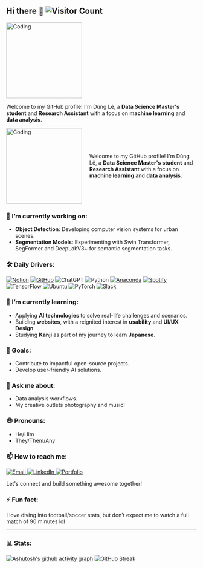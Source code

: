 ## Hi there 👋 ![Visitor Count](https://komarev.com/ghpvc/?username=dichrogfx&color=24292E)
<img src="https://media.giphy.com/media/WFZvB7VIXBgiz3oDXE/giphy.gif" width="200" alt="Coding">


<!--
**dichrogfx/dichrogfx** is a ✨ _special_ ✨ repository because its `README.md` (this file) appears on your GitHub profile.

Here are some ideas to get you started:

- 🔭 I’m currently working on ...
- 🌱 I’m currently learning ...
- 👯 I’m looking to collaborate on ...
- 🤔 I’m looking for help with ...
- 💬 Ask me about ...
- 📫 How to reach me: ...
- 😄 Pronouns: ...
- ⚡ Fun fact: ...
-->

Welcome to my GitHub profile! I'm Dũng Lê, a **Data Science Master's student** and **Research Assistant** with a focus on **machine learning** and **data analysis**. 

<div style="display: flex; align-items: center;">
  <img src="https://media.giphy.com/media/WFZvB7VIXBgiz3oDXE/giphy.gif" width="200" alt="Coding" style="margin-right: 20px;">
  <p>
    Welcome to my GitHub profile! I'm Dũng Lê, a <b>Data Science Master's student</b> and <b>Research Assistant</b> with a focus on <b>machine learning</b> and <b>data analysis</b>.
  </p>
</div>



### 🔭 I’m currently working on:
- **Object Detection**: Developing computer vision systems for urban scenes.
- **Segmentation Models**: Experimenting with Swin Transformer, SegFormer and DeepLabV3+ for semantic segmentation tasks.

### 🛠️ Daily Drivers:
[![Notion](https://img.shields.io/badge/Notion-000?logo=notion&logoColor=fff)](#)
[![GitHub](https://img.shields.io/badge/GitHub-%23121011.svg?logo=github&logoColor=white)](#)
![ChatGPT](https://img.shields.io/badge/-ChatGPT-333333?logo=openai&logoColor=white)
![Python](https://img.shields.io/badge/-Python-3776AB?logo=python&logoColor=white)
[![Anaconda](https://img.shields.io/badge/Anaconda-44A833?logo=anaconda&logoColor=fff)](#)
[![Spotify](https://img.shields.io/badge/Spotify-1ED760?logo=spotify&logoColor=white)](#)
![TensorFlow](https://img.shields.io/badge/-TensorFlow-FF6F00?logo=tensorflow&logoColor=white)
![Ubuntu](https://img.shields.io/badge/Ubuntu-E95420?style=flat&logo=ubuntu&logoColor=white)
![PyTorch](https://img.shields.io/badge/-PyTorch-EE4C2C?logo=pytorch&logoColor=white)
[![Slack](https://img.shields.io/badge/Slack-4A154B?logo=slack&logoColor=fff)](#)




### 🌱 I’m currently learning:
- Applying **AI technologies** to solve real-life challenges and scenarios.
- Building **websites**, with a reignited interest in **usability** and **UI/UX Design**.
- Studying **Kanji** as part of my journey to learn **Japanese**.


### 🎯 Goals:
- Contribute to impactful open-source projects.
- Develop user-friendly AI solutions.


### 💬 Ask me about:
- Data analysis workflows.
- My creative outlets photography and music!


### 😄 Pronouns:
- He/Him
- They/Them/Any


### 📫 How to reach me:
<p>
  <a href="mailto:le.dung[at]web.de" target="_blank">
    <img src="https://img.shields.io/badge/-Email-333333?style=for-the-badge&logo=mail.ru&logoColor=white" alt="Email">
  </a>
  <a href="https://www.linkedin.com/in/linda-le6321489/" target="_blank">
    <img src="https://img.shields.io/badge/-LinkedIn-0A66C2?style=for-the-badge&logo=linkedin&logoColor=white" alt="LinkedIn">
  </a>
  <a href="https://dichrogfx.github.io/" target="_blank">
    <img src="https://img.shields.io/badge/-Portfolio-24292E?style=for-the-badge&logo=githubpages&logoColor=white" alt="Portfolio">
  </a>
</p>

Let's connect and build something awesome together!

### ⚡ Fun fact:
I love diving into football/soccer stats, but don’t expect me to watch a full match of 90 minutes lol

---

### 📊 Stats: 

[![Ashutosh's github activity graph](https://github-readme-activity-graph.vercel.app/graph?username=dichrogfx&theme=tokyo-night)](https://github.com/ashutosh00710/github-readme-activity-graph)
[![GitHub Streak](https://github-readme-streak-stats.herokuapp.com?user=dichrogfx&theme=radical)](https://git.io/streak-stats)

